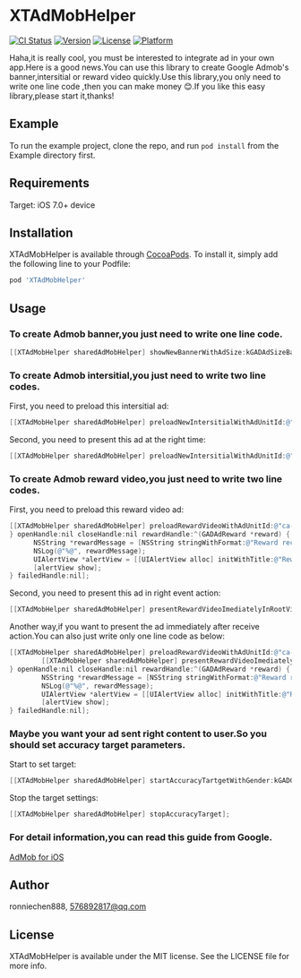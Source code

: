 # XTAdMobHelper

[![CI Status](http://img.shields.io/travis/ronniechen888/XTAdMobHelper.svg?style=flat)](https://travis-ci.org/ronniechen888/XTAdMobHelper)
[![Version](https://img.shields.io/cocoapods/v/XTAdMobHelper.svg?style=flat)](http://cocoapods.org/pods/XTAdMobHelper)
[![License](https://img.shields.io/cocoapods/l/XTAdMobHelper.svg?style=flat)](http://cocoapods.org/pods/XTAdMobHelper)
[![Platform](https://img.shields.io/cocoapods/p/XTAdMobHelper.svg?style=flat)](http://cocoapods.org/pods/XTAdMobHelper)

Haha,it is really cool, you must be interested to integrate ad in your own app.Here is a good news.You can use this library to create Google Admob's banner,intersitial or reward video quickly.Use this library,you only need to write one line code ,then you can make money 😊.If you like this easy library,please start it,thanks!

## Example

To run the example project, clone the repo, and run `pod install` from the Example directory first.

## Requirements

Target: iOS 7.0+ device

## Installation

XTAdMobHelper is available through [CocoaPods](http://cocoapods.org). To install
it, simply add the following line to your Podfile:

```ruby
pod 'XTAdMobHelper'
```

## Usage
### To create Admob banner,you just need to write one line code.
```objective-c
[[XTAdMobHelper sharedAdMobHelper] showNewBannerWithAdSize:kGADAdSizeBanner origin:CGPointMake((SCREEN_SIZE.width-kGADAdSizeBanner.size.width)*0.5, SCREEN_SIZE.height-kGADAdSizeBanner.size.height) adUnitID:@"ca-app-pub-3940256099942544/2934735716" rootViewController:self onView:self.view testMode:NO testDeviceId:@"e7204ccc3c166fcc5cec7ac8bd3c7c8e"];
```
### To create Admob intersitial,you just need to write two line codes.
First, you need to preload this intersitial ad:
```objective-c
[[XTAdMobHelper sharedAdMobHelper] preloadNewIntersitialWithAdUnitId:@"ca-app-pub-3940256099942544/4411468910" testMode:YES testDeviceId:@"e7204ccc3c166fcc5cec7ac8bd3c7c8e" receiveHandle:nil openHandle:nil closeHandle:nil];
```
Second, you need to present this ad at the right time:
```objective-c
[[XTAdMobHelper sharedAdMobHelper] preloadNewIntersitialWithAdUnitId:@"ca-app-pub-3940256099942544/4411468910" testMode:YES testDeviceId:@"e7204ccc3c166fcc5cec7ac8bd3c7c8e" receiveHandle:nil openHandle:nil closeHandle:nil];
```
### To create Admob reward video,you just need to write two line codes.
First, you need to preload this reward video ad:
```objective-c
[[XTAdMobHelper sharedAdMobHelper] preloadRewardVideoWithAdUnitId:@"ca-app-pub-2089092182326765/9979233626" testMode:YES testDeviceId:@"e7204ccc3c166fcc5cec7ac8bd3c7c8e" receiveHandle:^(){
} openHandle:nil closeHandle:nil rewardHandle:^(GADAdReward *reward) {
      NSString *rewardMessage = [NSString stringWithFormat:@"Reward received with currency %@ , amount %lf", reward.type,[reward.amount doubleValue]];
      NSLog(@"%@", rewardMessage);
      UIAlertView *alertView = [[UIAlertView alloc] initWithTitle:@"Reward" message:rewardMessage delegate:nil cancelButtonTitle:@"OK" otherButtonTitles: nil];
      [alertView show];
} failedHandle:nil];
```
Second, you need to present this ad in right event action:
```objective-c
[[XTAdMobHelper sharedAdMobHelper] presentRewardVideoImediatelyInRootViewController:self];
```
Another way,if you want to present the ad immediately after receive action.You can also just write only one line code as below:
```objective-c
[[XTAdMobHelper sharedAdMobHelper] preloadRewardVideoWithAdUnitId:@"ca-app-pub-2089092182326765/9979233626" testMode:YES testDeviceId:@"e7204ccc3c166fcc5cec7ac8bd3c7c8e" receiveHandle:^(){
		[[XTAdMobHelper sharedAdMobHelper] presentRewardVideoImediatelyInRootViewController:self];
} openHandle:nil closeHandle:nil rewardHandle:^(GADAdReward *reward) {
        NSString *rewardMessage = [NSString stringWithFormat:@"Reward received with currency %@ , amount %lf",    reward.type,[reward.amount doubleValue]];
        NSLog(@"%@", rewardMessage);
        UIAlertView *alertView = [[UIAlertView alloc] initWithTitle:@"Reward" message:rewardMessage delegate:nil cancelButtonTitle:@"OK" otherButtonTitles: nil];
        [alertView show];
} failedHandle:nil];
```
### Maybe you want your ad sent right content to user.So you should set accuracy target parameters.
Start to set target:
```objective-c
[[XTAdMobHelper sharedAdMobHelper] startAccuracyTartgetWithGender:kGADGenderUnknown birthDate:(BirthDate){1970,2,11} location:(Location){} keywords:nil contentUrl:nil requestAgent:nil childDirectedTreatment:ChildTreatmentStyleNone];
```
Stop the target settings:
```objective-c
[[XTAdMobHelper sharedAdMobHelper] stopAccuracyTarget];
```

### For detail information,you can read this guide from Google.
[AdMob for iOS](https://developers.google.com/admob/ios/quick-start) 

## Author

ronniechen888, 576892817@qq.com

## License

XTAdMobHelper is available under the MIT license. See the LICENSE file for more info.
